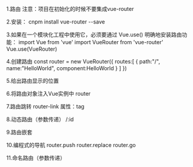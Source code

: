 1.路由
  注意：项目在初始化的时候不要集成vue-router

2.安装：
  cnpm install vue-router --save

3.如果在一个模块化工程中使用它，必须要通过 Vue.use() 明确地安装路由功能：
  import Vue from 'vue'
  import VueRouter from 'vue-router'
  Vue.use(VueRouter)

4.创建路由
  const router = new VueRouter({
    routes:[
      {
        path:"/",
        name:"HelloWorld",
        component:HelloWorld
      }
    ]
  })

5.给出路由显示的位置
  <router-view />

6.将路由对象注入Vue实例中
  router

7.路由跳转
  router-link
  属性：tag

8.动态路由（参数传递）
  /:id

9.路由嵌套

10.编程式的导航
  router.push
  router.replace
  router.go

11.命名路由（参数传递）
